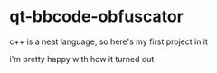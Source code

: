 # qt-bbcode-obfuscator
c++ is a neat language, so here's my first project in it

i'm pretty happy with how it turned out
